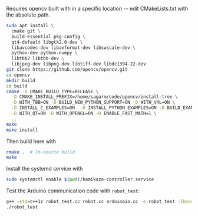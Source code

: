 Requires opencv built with in a specific location -- edit CMakeLists.txt with
the absolute path.

```bash
sudo apt install \
  cmake git \
  build-essential pkg-config \
  qt4-default libgtk2.0-dev \
  libavcodec-dev libavformat-dev libswscale-dev \
  python-dev python-numpy \
  libtbb2 libtbb-dev \
  libjpeg-dev libpng-dev libtiff-dev libdc1394-22-dev
git clone https://github.com/opencv/opencv.git
cd opencv
mkdir build
cd build
cmake -D CMAKE_BUILD_TYPE=RELEASE \
  -D CMAKE_INSTALL_PREFIX=/home/sagarm/code/opencv/install-tree \
  -D WITH_TBB=ON -D BUILD_NEW_PYTHON_SUPPORT=ON -D WITH_V4L=ON \
  -D INSTALL_C_EXAMPLES=ON  -D INSTALL_PYTHON_EXAMPLES=ON -D BUILD_EXAMPLES=ON \
  -D WITH_QT=ON -D WITH_OPENGL=ON -D ENABLE_FAST_MATH=1 \
  ..
make
make install
```

Then build here with
```bash
cmake .  # In-source build.
make
```

Install the systemd service with
```bash
sudo systemctl enable $(pwd)/kamikaze-controller.service
```

Test the Arduino communication code with `robot_test`:
```bash
g++ -std=c++1z robot_test.cc robot.cc arduinoio.cc -o robot_test -lboost_system
./robot_test
```
